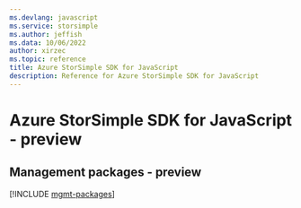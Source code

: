 ```yaml
---
ms.devlang: javascript
ms.service: storsimple
ms.author: jeffish
ms.data: 10/06/2022
author: xirzec
ms.topic: reference
title: Azure StorSimple SDK for JavaScript
description: Reference for Azure StorSimple SDK for JavaScript
---
```

# Azure StorSimple SDK for JavaScript - preview

## Management packages - preview
[!INCLUDE [mgmt-packages](storsimple-mgmt-index.md)]

